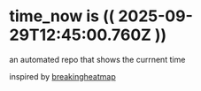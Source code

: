 # time_now is (( 2025-09-29T12:45:00.760Z ))

an automated repo that shows the currnent time

inspired by [breakingheatmap](https://github.com/breakingheatmap/breakingheatmap)